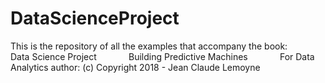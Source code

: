 # DataScienceProject
This is the repository of all the examples that accompany the book:
              Data Science Project 
              Building Predictive Machines 
              For Data Analytics
 author: (c) Copyright 2018 - Jean Claude Lemoyne
